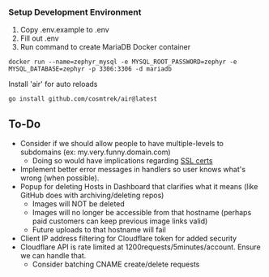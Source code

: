 ### Setup Development Environment
1) Copy .env.example to .env
2) Fill out .env
3) Run command to create MariaDB Docker container
```shell
docker run --name=zephyr_mysql -e MYSQL_ROOT_PASSWORD=zephyr -e MYSQL_DATABASE=zephyr -p 3306:3306 -d mariadb
```

Install 'air' for auto reloads
```shell
go install github.com/cosmtrek/air@latest
```

## To-Do
- Consider if we should allow people to have multiple-levels to subdomains (ex: my.very.funny.domain.com)
  - Doing so would have implications regarding [SSL certs](https://developers.cloudflare.com/ssl/edge-certificates/advanced-certificate-manager)
- Implement better error messages in handlers so user knows what's wrong (when possible).
- Popup for deleting Hosts in Dashboard that clarifies what it means (like GitHub does with archiving/deleting repos)
  - Images will NOT be deleted
  - Images will no longer be accessible from that hostname (perhaps paid customers can keep previous image links valid)
  - Future uploads to that hostname will fail
- Client IP address filtering for Cloudflare token for added security
- Cloudflare API is rate limited at 1200requests/5minutes/account. Ensure we can handle that.
  - Consider batching CNAME create/delete requests